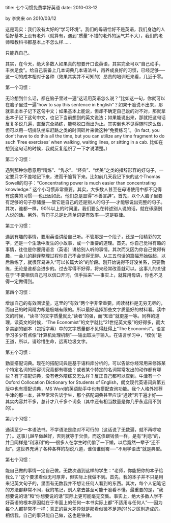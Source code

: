 title: 七个习惯免费学好英语
date: 2010-03-12


by 李笑来 on 2010/03/12



这是现实：我们没有太好的“学习环境”。我们的母语恰好不是英语，我们身边的人恰好基本上没有老外（就算有，遇到“质量”不错的老外的运气并不大），我们的老师和教科书都基本上不怎么样……

只能靠自己。

其实，在今天，绝大多数人如果真的想要开口说英语，其实完全可以“自己动手，丰衣足食”。给自己装备上几本词典几本语法书，再养成良好的习惯，已经足够──这一切的成本相对于各种（效果其实并不可知的）昂贵的培训班来看，几近于零。

第一个习惯：

无论想到什么话，都在脑子里过一遍“这话用英语怎么说？”比如这一句，你就可以在脑子里过一遍“how to say this sentence in English”？如果干脆说不出来，那就拿出本子记下这句中文；如果基本上能说，但却不确定自己说的对不对，那就拿出本子记下这句中文，也记下当前想到的英文说法；如果能说出来，那就把这句话反复多说几遍，直至完全熟练，能够脱口而出为止。其实倒也不见得随时这么做，但可以用一切排队坐车赶路之类的时间碎片来做这种“免费练习”。（In fact, you don’t have to do this all the time, but you can utilize any time fragment to do such ‘Free exercises’ when walking, waiting lines, or sitting in a cab. 比如在想到这句话的时候，我就反复组织了一下才说清楚。）

第二个习惯：

遇到那种你愿意用“精炼”、“隽永”、“经典”、“优美”之类的措辞形容的好句子，一定要只字不差地记下来，进而干脆背下来。比如前几天我记下来的这个Thomas Sowell的句子：“Concentrating power is much easier than concentrating knowledge.” 这个小习惯非常重要。其实，大多数人甚至在母语使用中都不见得有这类的习惯──也正因如此，他们总是显得“不善言辞”。首先，以个人脑子里要有足够的句子存储量──管它是自己的还是别人的句子──才能够说出完整的句子。其次，谁都一样，90%以上的时间里，我们要么在转述别人说的话，就在琢磨别人说的话。另外，背句子总是比背单词更有效率──这是铁律。

第三个习惯：

遇到有趣的事情，要用英语讲给自己听。不管那是一个段子，还是一段精彩的文字，还是一个生活中发生的小故事，或一个重要的道理。首先，你自己觉得有趣的事情，往往是你要用语言（英语）讲给别人听的事情。其次而又因为你自己觉得有趣，一会儿的翻译整理过程你自己不会觉得无聊。从三五句话的篇幅开始做起，以后熟练了，就很容易进入“可以长篇大论”的阶段。刚开始说得不好没关系，只要勤练，无论是谁都会进步的。过去写得不好得，将来经常改善就可以。这事儿的关键在于“不要相信自己可以信口开河，信手拈来”──事实上，就算用母语，你也不见得一定做得到。

第四个习惯：

增加自己的有效阅读量。这里的“有效”两个字非常重要。阅读材料是无穷无尽的，而自己的时间精力却是极端有限的。所以最好选择那些文字质量好的材料看。读中文的时候，“读书”的文字质量就比“读者”的强，而“知音”就更差一等。同样的道理，读英文的时候，“The Economist”的文字就比“21世纪英文报”的好得多，而大多美剧的剧本（包括字幕）中的文字质量都不见得赶得上“The Economist”。语言学习多少有点像“计算机处理机制”──输出取决于输入。在语言学习中，“模仿”是王道，所以，请珍惜生命，远离垃圾文字。

第五个习惯：

勤查搭配词典。现在的搭配词典是基于语料库分析的，可以告诉你经常用来修饰某个特定名词的形容词究竟都有哪些？或者某个特定的名词常常发出的动作都有哪些？有了搭配词典，没有老外陪练又怎么样？反正自己都可以查到。牛津有一个Oxford Collocation Dictionary for Students of English，朗文现代英语词典第五版中也有搭配词典，MS Word的英语助手中也有搭配查询功能。我个人格外推荐牛津的那一本，甚至常常告诉学生，那个搭配词典甚至应该“通读”若干遍才好──其实内容并不多，总计才八千多个词条（其中还有相当数量是你几乎永远用不到的）。

第六个习惯：

通读至少一本语法书。不学语法是绝对不可行的（这话说了无数遍，就不再啰唆了）。这事儿越早做越好，否则就等于欠债，而这债跟钱债一样，是有“利息”的，并且同样是“利滚利”的──很多人在学生时代偷了一下懒，以后竟然一辈子“还不起”。这世界充满了各种各样的胡说八道，谁信谁倒霉──“不用学语法”就是典型。

第七个习惯：

能自己做的事情一定自己做。无数次遇到这样的学生：“老师，你能把你的本子给我么？”这个要求看似无可厚非，但实际上我做不到。首先，我的本子并不只是用来记英文句子的，里面有无数我并不想让任何人看到的东西。其次，每个人记笔记的方法都非常不同，我的笔记，别人拿去甚至可能干脆看不懂。最重要的是，“我想要说的话”和“你想要说的话”实际上更可能毫无交集。事实上，绝大多数人学不好英语的根本原因就在于市面上的任何一本书实际上都“不适用与任何人”──因为每个人都非常不一样：真正的巨大差异就是那看似微不足道的1%之区别造成的。相信我，自己的事只能自己做，这也是铁律。